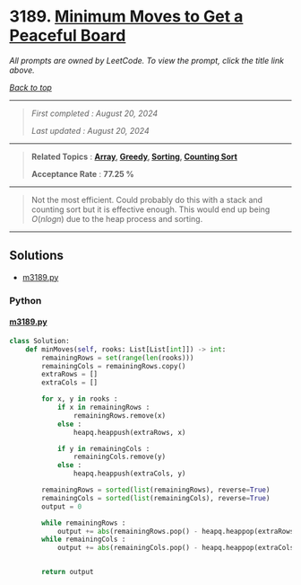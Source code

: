 # 3189. [Minimum Moves to Get a Peaceful Board](<https://leetcode.com/problems/minimum-moves-to-get-a-peaceful-board>)

*All prompts are owned by LeetCode. To view the prompt, click the title link above.*

*[Back to top](<../README.md>)*

------

> *First completed : August 20, 2024*
>
> *Last updated : August 20, 2024*

------

> **Related Topics** : **[Array](<by_topic/Array.md>), [Greedy](<by_topic/Greedy.md>), [Sorting](<by_topic/Sorting.md>), [Counting Sort](<by_topic/Counting Sort.md>)**
>
> **Acceptance Rate** : **77.25 %**

------

> Not the most efficient. Could probably do this with a stack and counting sort but it 
> is effective enough. This would end up being $O(nlogn)$ due to the heap process 
> and sorting.
> 

------

## Solutions

- [m3189.py](<../my-submissions/m3189.py>)
### Python
#### [m3189.py](<../my-submissions/m3189.py>)
```Python
class Solution:
    def minMoves(self, rooks: List[List[int]]) -> int:
        remainingRows = set(range(len(rooks)))
        remainingCols = remainingRows.copy()
        extraRows = []
        extraCols = []

        for x, y in rooks :
            if x in remainingRows :
                remainingRows.remove(x)
            else :
                heapq.heappush(extraRows, x)

            if y in remainingCols :
                remainingCols.remove(y)
            else :
                heapq.heappush(extraCols, y)

        remainingRows = sorted(list(remainingRows), reverse=True)
        remainingCols = sorted(list(remainingCols), reverse=True)
        output = 0

        while remainingRows :
            output += abs(remainingRows.pop() - heapq.heappop(extraRows))
        while remainingCols :
            output += abs(remainingCols.pop() - heapq.heappop(extraCols))


        return output

```

